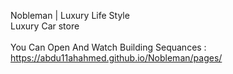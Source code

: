 Nobleman | Luxury Life Style <br />
Luxury Car store <br />
<br />
You Can Open And Watch Building Sequances : <br />
https://abdu11ahahmed.github.io/Nobleman/pages/ <br />
